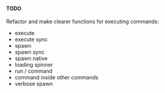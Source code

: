 #### TODO

Refactor and make clearer functions for executing commands:

- execute
- execute sync
- spawn
- spawn sync
- spawn native
- loading spinner
- run / command
- command inside other commands
- verbose spawn

